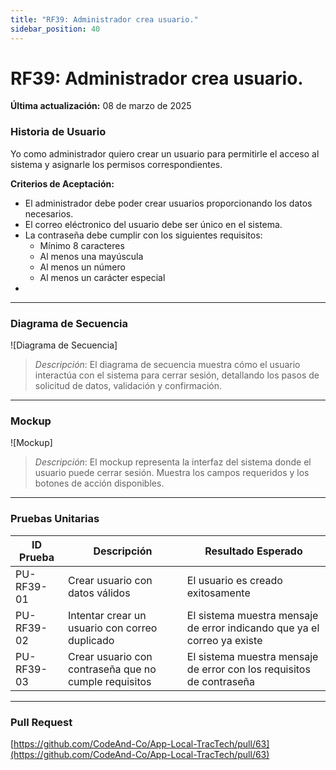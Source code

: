 ```yaml
---
title: "RF39: Administrador crea usuario."  
sidebar_position: 40
---
```


# RF39: Administrador crea usuario.

**Última actualización:** 08 de marzo de 2025

### Historia de Usuario

Yo como administrador quiero crear un usuario para permitirle el acceso al sistema y asignarle los permisos correspondientes.

  **Criterios de Aceptación:**
  - El administrador debe poder crear usuarios proporcionando los datos necesarios.
  - El correo eléctronico del usuario debe ser único en el sistema.
  - La contraseña debe cumplir con los siguientes requisitos:
    - Mínimo 8 caracteres
    - Al menos una mayúscula
    - Al menos un número
    - Al menos un carácter especial
  -

---

### Diagrama de Secuencia

![Diagrama de Secuencia] 

> *Descripción*: El diagrama de secuencia muestra cómo el usuario interactúa con el sistema para cerrar sesión, detallando los pasos de solicitud de datos, validación y confirmación.

---

### Mockup

![Mockup]

> *Descripción*: El mockup representa la interfaz del sistema donde el usuario puede cerrar sesión. Muestra los campos requeridos y los botones de acción disponibles.

---
### Pruebas Unitarias 
| ID Prueba | Descripción | Resultado Esperado |
|-----------|-------------|--------------------|
|PU-RF39-01|Crear usuario con datos válidos|El usuario es creado exitosamente|
|PU-RF39-02|Intentar crear un usuario con correo duplicado|El sistema muestra mensaje de error indicando que ya el correo ya existe|
|PU-RF39-03|Crear usuario con contraseña que no cumple requisitos| El sistema muestra mensaje de error con los requisitos de contraseña|

---

### Pull Request
[https://github.com/CodeAnd-Co/App-Local-TracTech/pull/63](https://github.com/CodeAnd-Co/App-Local-TracTech/pull/63)
